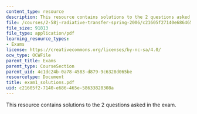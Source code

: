 ```yaml
---
content_type: resource
description: This resource contains solutions to the 2 questions asked in the exam.
file: /courses/2-58j-radiative-transfer-spring-2006/c21605f27140e686465e58633828308a_exam1_solutions.pdf
file_size: 91813
file_type: application/pdf
learning_resource_types:
- Exams
license: https://creativecommons.org/licenses/by-nc-sa/4.0/
ocw_type: OCWFile
parent_title: Exams
parent_type: CourseSection
parent_uid: 4c1dc24b-0a78-4583-d879-9c6328d065be
resourcetype: Document
title: exam1_solutions.pdf
uid: c21605f2-7140-e686-465e-58633828308a
---
```

This resource contains solutions to the 2 questions asked in the exam.